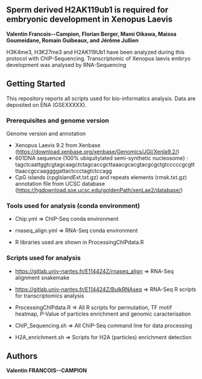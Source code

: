 ## Sperm derived H2AK119ub1 is required for embryonic development in Xenopus Laevis

__Valentin Francois--Campion, Florian Berger, Mami Oikawa, Maissa Goumeidane, Romain Guibeaux, and Jérôme Jullien__

H3K4me3, H3K27me3 and H2AK119Ub1 have been analyzed during this protocol with ChIP-Sequencing. Transcriptomic of Xenopus laevis embryo development was analysed by RNA-Sequencing

## Getting Started

This repository reports all scripts used for bio-informatics analysis. Data are deposited on ENA (GSEXXXXX). 

### Prerequisites and genome version
Genome version and annotation

* Xenopus Laevis 9.2 from Xenbase (https://download.xenbase.org/xenbase/Genomics/JGI/Xenla9.2/)
* 601DNA sequence (100% ubiquitylated semi-synthetic nucleosome) : tagctcaattggtcgtagcaagctctagcaccgcttaaacgcacgtacgcgctgtcccccgcgttttaaccgccaaggggattactccctagtctccagg
* CpG islands (cpgIslandExt.txt.gz) and repeats elements (rmsk.txt.gz) annotation file from UCSC database (https://hgdownload.soe.ucsc.edu/goldenPath/xenLae2/database/)

### Tools used for analysis (conda environment)

* Chip.yml => ChIP-Seq conda environment

* rnaseq_align.yml => RNA-Seq conda environment
  
* R libraries used are shown in ProcessingChIPdata.R

### Scripts used for analysis

* https://gitlab.univ-nantes.fr/E114424Z/rnaseq_align => RNA-Seq alignment snakemake

* https://gitlab.univ-nantes.fr/E114424Z/BulkRNAseq => RNA-Seq R scripts for transcriptomics analysis

* ProcessingChIPdata.R => All R scripts for permutation, TF motif heatmap, P-Value of particles enrichment and genomic caracterisation

* ChIP_Sequencing.sh => All ChIP-Seq command line for data processing

* H2A_enrichment.sh => Scripts for H2A (particles) enrichment detection

## Authors

**Valentin FRANCOIS--CAMPION** 
